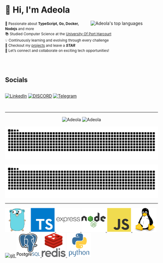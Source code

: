 
# 👋 Hi, I'm Adeola 
<img align="right" style="width: 44%; display: inline-block;" src="https://github-readme-stats.vercel.app/api/top-langs?username=a-deola&show_icons=true&locale=en&hide_progress=true&theme=jolly" alt="Adeola's top languages" />
 <p align="left">
  <small>
💬 Passionate about <b>TypeScript, Go, Docker, Nodejs</b> and more <br>
📚 Studied Computer Science at the <a href="https://www.uniport.edu.ng/">University Of Port Harcourt</a><br>
💡 Continuously learning and evolving through every challenge<br>
🌟 Checkout my <a href="https://github.com/a-deola?tab=repositories">projects</a> and leave a <b><i>STAR</i></b><br>
🤝 Let’s connect and collaborate on exciting tech opportunities!
   </small>
  </p>
<br>
<br>

## Socials
<div align=center style="display:flex; justify-content:space-between;">
  
  [![LinkedIn](https://img.shields.io/badge/linkedin-0A66C2?style=for-the-badge&logo=linkedin&logoColor=FFFFFF)](https://linkedin.com/in/a-deola/)
  [![DISCORD](https://img.shields.io/badge/-Discord-000000?style=for-the-badge&logo=discord&logoColor=FFFFFF)](https://discord.gg/tMhWqZ7BKv)
  [![Telegram](https://img.shields.io/badge/Telegram-2CA5E0?style=for-the-badge&logo=telegram&logoColor=white)](https://telegram.me/itsadeola)
</div>

<br>


-----
<p align="center" style="width: 100%;">
    <span style="width: 100%;">
        <img align="center" style="width: 49%;" src="https://github-readme-stats.vercel.app/api?username=a-deola&show_icons=true&locale=en&rank_icon=github&theme=jolly&hide_title=true#gh-dark-mode-only" alt="Adeola" />
          <img align="center" style="width: 49%;" src="https://github-readme-streak-stats.herokuapp.com/?user=a-deola&theme=ambient_gradient" alt="Adeola" />
    </span>
</p>

![a-deola dark](https://raw.githubusercontent.com/a-deola/a-deola/output/github-contribution-grid-snake-dark.svg#gh-dark-mode-only)

![a-deola light](https://raw.githubusercontent.com/a-deola/a-deola/output/github-contribution-grid-snake.svg#gh-light-mode-only)

-----
<div align="left">
<a href="https://golang.org" target="_blank">
    <img src="https://raw.githubusercontent.com/devicons/devicon/master/icons/go/go-original.svg" alt="go"
width="80" height="80" />
    </a>
    <a href="https://www.typescriptlang.org/" target="_blank">
    <img src="https://raw.githubusercontent.com/devicons/devicon/master/icons/typescript/typescript-original.svg"
    alt="typescript"  width="80" height="80"/>
    </a>
    <a href="https://expressjs.com" target="_blank">
    <img src="https://raw.githubusercontent.com/devicons/devicon/master/icons/express/express-original-wordmark.svg"
    alt="express" width="80" height="80"/>
    </a>
    <a href="https://nodejs.org" target="_blank">
    <img src="https://raw.githubusercontent.com/devicons/devicon/master/icons/nodejs/nodejs-original-wordmark.svg"
    alt="nodejs" width="80" height="80"/>
    </a>
    <a href="https://developer.mozilla.org/en-US/docs/Web/JavaScript" target="_blank">
    <img src="https://raw.githubusercontent.com/devicons/devicon/master/icons/javascript/javascript-original.svg"
    alt="javascript"  width="80" height="80" />
     <a href="https://www.linux.org/" target="_blank">
    <img src="https://raw.githubusercontent.com/devicons/devicon/master/icons/linux/linux-original.svg" alt="linux"
      width="80" height="80"/>
    </a>
    <a href="https://git-scm.com/" target="_blank">
    <img src="https://www.vectorlogo.zone/logos/git-scm/git-scm-icon.svg" alt="git"  width="80" height="80"/>
    </a>
       <a href="https://www.postgresql.org" target="_blank">
    <img src="https://raw.githubusercontent.com/devicons/devicon/master/icons/postgresql/postgresql-original-wordmark.svg"
    alt="postgresql"  width="80" height="80"/>
    </a>
    <a href="https://redis.io" target="_blank">
    <img src="https://raw.githubusercontent.com/devicons/devicon/master/icons/redis/redis-original-wordmark.svg"
    alt="redis"    width="80" height="80" />
    </a>
       <a href="https://www.python.org" target="_blank">
    <img src="https://raw.githubusercontent.com/devicons/devicon/master/icons/python/python-original-wordmark.svg"
    alt="python"  width="80" height="80" />
    </a>
    </div>

